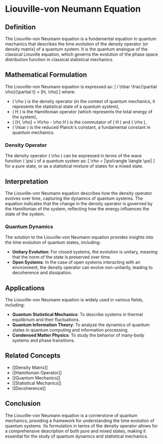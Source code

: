 
# Liouville-von Neumann Equation

## Definition
The Liouville-von Neumann equation is a fundamental equation in quantum mechanics that describes the time evolution of the density operator (or density matrix) of a quantum system. It is the quantum analogue of the classical Liouville equation, which governs the evolution of the phase space distribution function in classical statistical mechanics.

## Mathematical Formulation
The Liouville-von Neumann equation is expressed as:
\[
i \hbar \frac{\partial \rho}{\partial t} = [H, \rho]
\]
where:
- \( \rho \) is the density operator (in the context of quantum mechanics, it represents the statistical state of a quantum system),
- \( H \) is the Hamiltonian operator (which represents the total energy of the system),
- \( [H, \rho] = H\rho - \rho H \) is the commutator of \( H \) and \( \rho \),
- \( \hbar \) is the reduced Planck's constant, a fundamental constant in quantum mechanics.

### Density Operator
The density operator \( \rho \) can be expressed in terms of the wave function \( \psi \) of a quantum system as:
\[
\rho = |\psi\rangle \langle \psi|
\]
for a pure state, or as a statistical mixture of states for a mixed state.

## Interpretation
The Liouville-von Neumann equation describes how the density operator evolves over time, capturing the dynamics of quantum systems. The equation indicates that the change in the density operator is governed by the Hamiltonian of the system, reflecting how the energy influences the state of the system.

### Quantum Dynamics
The solution to the Liouville-von Neumann equation provides insights into the time evolution of quantum states, including:
- **Unitary Evolution**: For closed systems, the evolution is unitary, meaning that the norm of the state is preserved over time.
- **Open Systems**: In the case of open systems interacting with an environment, the density operator can evolve non-unitarily, leading to decoherence and dissipation.

## Applications
The Liouville-von Neumann equation is widely used in various fields, including:
- **Quantum Statistical Mechanics**: To describe systems in thermal equilibrium and their fluctuations.
- **Quantum Information Theory**: To analyze the dynamics of quantum states in quantum computing and information processing.
- **Condensed Matter Physics**: To study the behavior of many-body systems and phase transitions.

## Related Concepts
- [[Density Matrix]]
- [[Hamiltonian Operator]]
- [[Quantum Mechanics]]
- [[Statistical Mechanics]]
- [[Decoherence]]

## Conclusion
The Liouville-von Neumann equation is a cornerstone of quantum mechanics, providing a framework for understanding the time evolution of quantum systems. Its formulation in terms of the density operator allows for a comprehensive description of both pure and mixed states, making it essential for the study of quantum dynamics and statistical mechanics.
